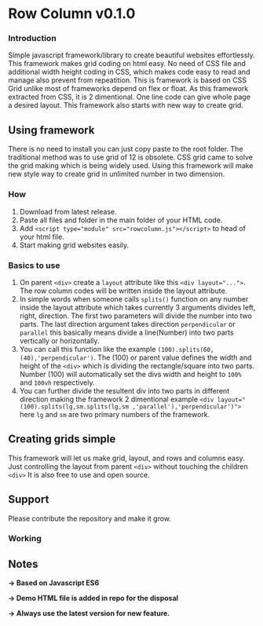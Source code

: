 # Row Column v0.1.0
 ### Introduction
 Simple javascript framework/library to create beautiful websites effortlessly.
 This framework makes grid coding on html easy. No need of CSS file and additional width height coding in CSS, which makes code easy to read and manage also prevent from repeatition. 
 This is framework is based on CSS Grid unlike most of frameworks depend on flex or float.
 As this framework extracted from CSS, it is 2 dimentional. One line code can give whole page a desired layout.
 This framework also starts with new way to create grid.
## Using framework
There is no need to install you can just copy paste to the root folder. The traditional method was to use grid of 12 is obsolete. CSS grid came to solve the grid making which is being widely used. Using this framework will make new style way to create grid in unlimited number in two dimension.
### How
 1. Download from latest release.
 2. Paste all files and folder in the main folder of your HTML code.
 3. Add `<script type="module" src="rowcolumn.js"></script>` to head of your html file.
 4. Start making grid websites easily.

### Basics to use
 1. On parent `<div>` create a `layout` attribute like this `<div layout="...">`. The row column codes will be written inside the layout attribute.
 2. In simple words when someone calls `splits()` function on any number inside the layout attribute which takes currently 3 arguments divides left, right, direction. The first two parameters will divide the number into two parts. The last direction argument takes direction `perpendicular` or `parallel` this basically means divide a line(Number) into two parts vertically or horizontally. 
 3. You can call this function like the example `(100).splits(60,(40),'perpendicular')`. The (100) or parent value defines the width and height of the `<div>` which is dividing the rectangle/square into two parts. Number (100) will automatically set the divs width and height to `100%` and `100vh` respectively.
 4. You can further divide the resultent div into two parts in different direction making the framework 2 dimentional example `<div layout="(100).splits(lg,sm.splits(lg,sm ,'parallel'),'perpendicular')">` here `lg` and `sm` are two primary numbers of the framework.

## Creating grids simple
 This framework will let us make grid, layout, and rows and columns easy. Just controlling the layout from parent `<div>` without touching the children `<div>` It is also free to use and open source.
 
## Support 
 Please contribute the repository and make it grow.
 ### Working
 

## Notes
**-> Based on Javascript ES6**

**-> Demo HTML file is added in repo for the disposal**

**-> Always use the latest version for new feature.**

